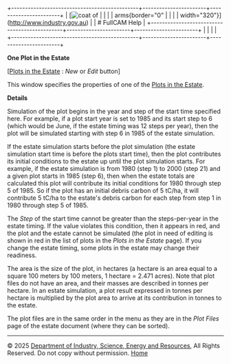 +----------------------------------------------+-----------------------+-----------------------+
| [![coat of                                   |                       | [](index.htm)         |
| arms](imgs/DISER-inline_Mono.png){border="0" |                       |                       |
| width="320"}](http://www.industry.gov.au)    |                       | # FullCAM Help        |
+----------------------------------------------+-----------------------+-----------------------+
|                                              |                       |                       |
+----------------------------------------------+-----------------------+-----------------------+

**One Plot in the Estate**

\[[Plots in the Estate](167_Plots%20in%20the%20Estate.htm) : *New* or
*Edit* button\]

This window specifies the properties of one of the [Plots in the
Estate](167_Plots%20in%20the%20Estate.htm).

**Details**

Simulation of the plot begins in the year and step of the start time
specified here. For example, if a plot start year is set to 1985 and its
start step to 6 (which would be June, if the estate timing was 12 steps
per year), then the plot will be simulated starting with step 6 in 1985
of the estate simulation.

If the estate simulation starts before the plot simulation (the estate
simulation start time is before the plots start time), then the plot
contributes its initial conditions to the estate up until the plot
simulation starts. For example, if the estate simulation is from 1980
(step 1) to 2000 (step 21) and a given plot starts in 1985 (step 6),
then when the estate totals are calculated this plot will contribute its
initial conditions for 1980 through step 5 of 1985. So if the plot has
an initial debris carbon of 5 tC/ha, it will contribute 5 tC/ha to the
estate's debris carbon for each step from step 1 in 1980 through step 5
of 1985.

The *Step* of the start time cannot be greater than the steps-per-year
in the estate timing. If the value violates this condition, then it
appears in red, and the plot and the estate cannot be simulated (the
plot in need of editing is shown in red in the list of plots in the
*Plots in the Estate* page). If you change the estate timing, some plots
in the estate may change their readiness.

The area is the size of the plot, in hectares (a hectare is an area
equal to a square 100 meters by 100 meters, 1 hectare = 2.471 acres).
Note that plot files do not have an area, and their masses are described
in tonnes per hectare. In an estate simulation, a plot result expressed
in tonnes per hectare is multiplied by the plot area to arrive at its
contribution in tonnes to the estate.

The plot files are in the same order in the menu as they are in the
*Plot Files* page of the estate document (where they can be sorted).

------------------------------------------------------------------------

© 2025 [Department of Industry, Science, Energy and
Resources](http://www.industry.gov.au "Department of Industry, Science, Energy and Resources"),
All Rights Reserved. Do not copy without permission.
[Home](index.htm "help index")

